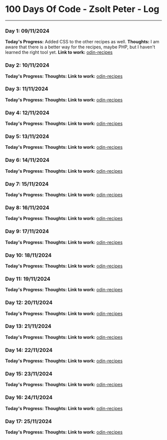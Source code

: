 # 100 Days Of Code - Zsolt Peter - Log
--------------------------------------

### Day 1: 09/11/2024 ###

**Today's Progress:** Added CSS to the other recipes as well.
**Thoughts:** I am aware that there is a better way for the recipes,  maybe PHP, but I haven't learned the right tool yet.
**Link to work:** [odin-recipes](https://github.com/Zsolt-qwerty/odin-recipes.git)

### Day 2: 10/11/2024 ###

**Today's Progress:** 
**Thoughts:** 
**Link to work:** [odin-recipes](https://github.com/Zsolt-qwerty/odin-recipes.git)

### Day 3: 11/11/2024 ###

**Today's Progress:** 
**Thoughts:** 
**Link to work:** [odin-recipes](https://github.com/Zsolt-qwerty/odin-recipes.git)

### Day 4: 12/11/2024 ###

**Today's Progress:** 
**Thoughts:** 
**Link to work:** [odin-recipes](https://github.com/Zsolt-qwerty/odin-recipes.git)

### Day 5: 13/11/2024 ###

**Today's Progress:** 
**Thoughts:** 
**Link to work:** [odin-recipes](https://github.com/Zsolt-qwerty/odin-recipes.git)

### Day 6: 14/11/2024 ###

**Today's Progress:** 
**Thoughts:** 
**Link to work:** [odin-recipes](https://github.com/Zsolt-qwerty/odin-recipes.git)

### Day 7: 15/11/2024 ###

**Today's Progress:** 
**Thoughts:** 
**Link to work:** [odin-recipes](https://github.com/Zsolt-qwerty/odin-recipes.git)

### Day 8: 16/11/2024 ###

**Today's Progress:** 
**Thoughts:** 
**Link to work:** [odin-recipes](https://github.com/Zsolt-qwerty/odin-recipes.git)

### Day 9: 17/11/2024 ###

**Today's Progress:** 
**Thoughts:** 
**Link to work:** [odin-recipes](https://github.com/Zsolt-qwerty/odin-recipes.git)

### Day 10: 18/11/2024 ###

**Today's Progress:** 
**Thoughts:** 
**Link to work:** [odin-recipes](https://github.com/Zsolt-qwerty/odin-recipes.git)

### Day 11: 19/11/2024 ###

**Today's Progress:** 
**Thoughts:** 
**Link to work:** [odin-recipes](https://github.com/Zsolt-qwerty/odin-recipes.git)

### Day 12: 20/11/2024 ###

**Today's Progress:** 
**Thoughts:** 
**Link to work:** [odin-recipes](https://github.com/Zsolt-qwerty/odin-recipes.git)

### Day 13: 21/11/2024 ###

**Today's Progress:** 
**Thoughts:** 
**Link to work:** [odin-recipes](https://github.com/Zsolt-qwerty/odin-recipes.git)

### Day 14: 22/11/2024 ###

**Today's Progress:** 
**Thoughts:** 
**Link to work:** [odin-recipes](https://github.com/Zsolt-qwerty/odin-recipes.git)

### Day 15: 23/11/2024 ###

**Today's Progress:** 
**Thoughts:** 
**Link to work:** [odin-recipes](https://github.com/Zsolt-qwerty/odin-recipes.git)

### Day 16: 24/11/2024 ###

**Today's Progress:** 
**Thoughts:** 
**Link to work:** [odin-recipes](https://github.com/Zsolt-qwerty/odin-recipes.git)

### Day 17: 25/11/2024 ###

**Today's Progress:** 
**Thoughts:** 
**Link to work:** [odin-recipes](https://github.com/Zsolt-qwerty/odin-recipes.git)


